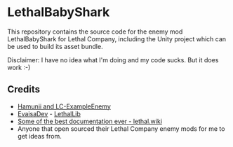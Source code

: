 # LethalBabyShark

This repository contains the source code for the enemy mod LethalBabyShark for Lethal Company, including the Unity project which can be used to build its asset bundle. 

Disclaimer: I have no idea what I'm doing and my code sucks. But it does work :-)

## Credits

- [Hamunii and LC-ExampleEnemy](https://github.com/Hamunii/LC-ExampleEnemy)
- [EvaisaDev](https://github.com/EvaisaDev) - [LethalLib](https://github.com/EvaisaDev/LethalLib)
- [Some of the best documentation ever - lethal.wiki](https://lethal.wiki/dev/apis/lethallib/custom-enemies/overview)
- Anyone that open sourced their Lethal Company enemy mods for me to get ideas from.